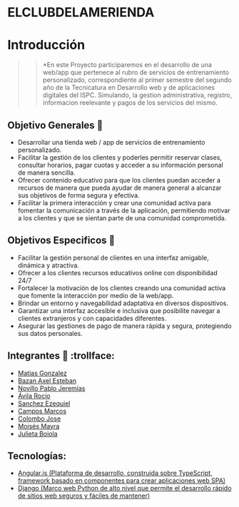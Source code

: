 # ELCLUBDELAMERIENDA

# Introducción
>>*En este Proyecto participaremos en el desarrollo de una web/app que pertenece al rubro de servicios de entrenamiento personalizado, correspondiente al primer semestre del segundo año de la Tecnicatura en Desarrollo web y de aplicaciones digitales del ISPC. Simulando, la gestion administrativa, registro, informacion reelevante y pagos de los servicios del mismo.

## Objetivo Generales :dart:

- Desarrollar una tienda web / app de servicios de entrenamiento personalizado.
-	Facilitar la gestión de los clientes y poderles permitir reservar clases, consultar horarios, pagar cuotas y acceder a su información personal de manera sencilla.
-	Ofrecer contenido educativo para que los clientes puedan acceder a recursos de manera que pueda ayudar de manera general a alcanzar sus objetivos de forma segura y efectiva.
-	Facilitar la primera interacción y crear una comunidad activa para fomentar la comunicación a través de la aplicación, permitiendo motivar a los clientes y que se sientan parte de una comunidad comprometida.


## Objetivos Especificos :dart:

-	Facilitar la gestión personal de clientes en una interfaz amigable, dinámica y atractiva. 
-	Ofrecer a los clientes recursos educativos online con disponibilidad 24/7
-	Fortalecer la motivación de los clientes creando una comunidad activa que fomente la interacción por medio de la web/app.
-	Brindar un entorno y navegabilidad adaptativa en diversos dispositivos.
-	Garantizar una interfaz accesible e inclusiva que posibilite navegar a clientes extranjeros y con capacidades diferentes.
-	Asegurar las gestiones de pago de manera rápida y segura, protegiendo sus datos personales.


## Integrantes  🦈 :trollface:

- [Matias Gonzalez](https://github.com/MatiasGonzalez1)
- [Bazan Axel Esteban](https://github.com/AxelBazan98)
- [Novillo Pablo Jeremías](https://github.com/PNovillo)
- [Ávila Rocío](https://github.com/rocioAvila)
- [Sanchez Ezequiel](https://github.com/ezesanchez25)
- [Campos Marcos](https://github.com/marcoscampos81)
- [Colombo Jose](https://github.com/josecolombotk)
- [Moisés Mayra](https://github.com/Mayri1)
- [Julieta Boiola](https://github.com/juliboiola)

## Tecnologías:

- [Angular.js (Plataforma de desarrollo, construida sobre TypeScript, framework basado en componentes para crear aplicaciones web SPA)](https://angular.io/)
- [Django (Marco web Python de alto nivel que permite el desarrollo rápido de sitios web seguros y fáciles de mantener)](https://www.djangoproject.com/)


